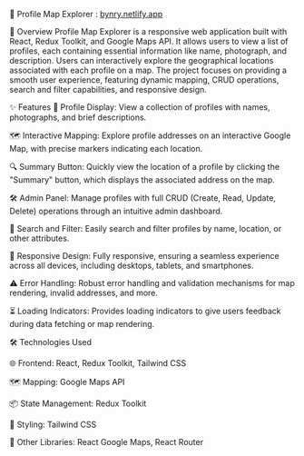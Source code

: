 🎯 Profile Map Explorer : [bynry.netlify.app](https://bynry.netlify.app/)

📝 Overview
Profile Map Explorer is a responsive web application built with React, Redux Toolkit, and Google Maps API. It allows users to view a list of profiles, each containing essential information like name, photograph, and description. Users can interactively explore the geographical locations associated with each profile on a map. The project focuses on providing a smooth user experience, featuring dynamic mapping, CRUD operations, search and filter capabilities, and responsive design.

✨ Features
📇 Profile Display: View a collection of profiles with names, photographs, and brief descriptions.

🗺️ Interactive Mapping: Explore profile addresses on an interactive Google Map, with precise markers indicating each location.

🔍 Summary Button: Quickly view the location of a profile by clicking the "Summary" button, which displays the associated address on the map.

🛠️ Admin Panel: Manage profiles with full CRUD (Create, Read, Update, Delete) operations through an intuitive admin dashboard.

🔎 Search and Filter: Easily search and filter profiles by name, location, or other attributes.

📱 Responsive Design: Fully responsive, ensuring a seamless experience across all devices, including desktops, tablets, and smartphones.

⚠️ Error Handling: Robust error handling and validation mechanisms for map rendering, invalid addresses, and more.

⏳ Loading Indicators: Provides loading indicators to give users feedback during data fetching or map rendering.

🛠️ Technologies Used

🌐 Frontend: React, Redux Toolkit, Tailwind CSS

🗺️ Mapping: Google Maps API

📦 State Management: Redux Toolkit

🎨 Styling: Tailwind CSS

🔧 Other Libraries: React Google Maps, React Router
